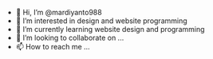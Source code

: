 - 👋 Hi, I’m @mardiyanto988
- 👀 I’m interested in design and website programming 
- 🌱 I’m currently learning website design and programming
- 💞️ I’m looking to collaborate on ...
- 📫 How to reach me ...

<!---
mardiyanto988/mardiyanto988 is a ✨ special ✨ repository because its `README.md` (this file) appears on your GitHub profile.
You can click the Preview link to take a look at your changes.
--->
